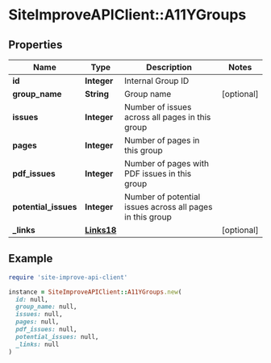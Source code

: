 # SiteImproveAPIClient::A11YGroups

## Properties

| Name | Type | Description | Notes |
| ---- | ---- | ----------- | ----- |
| **id** | **Integer** | Internal Group ID   |  |
| **group_name** | **String** | Group name | [optional] |
| **issues** | **Integer** | Number of issues across all pages in this group |  |
| **pages** | **Integer** | Number of pages in this group |  |
| **pdf_issues** | **Integer** | Number of pages with PDF issues in this group   |  |
| **potential_issues** | **Integer** | Number of potential issues across all pages in this group  |  |
| **_links** | [**Links18**](Links18.md) |  | [optional] |

## Example

```ruby
require 'site-improve-api-client'

instance = SiteImproveAPIClient::A11YGroups.new(
  id: null,
  group_name: null,
  issues: null,
  pages: null,
  pdf_issues: null,
  potential_issues: null,
  _links: null
)
```

